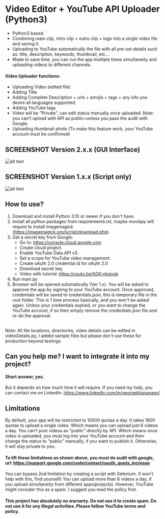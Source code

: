 

# Video Editor + YouTube API Uploader (Python3)
* Python3 based. 
* Combining main clip, intro clip + outro clip + logo into a single video file and saving it.
* Uploading to YouTube automatically the file with all pre-set details such as: title, description, keywords, thumbnail, etc...
* Made to save time, you can run the app multiple times simultaneity and uploading videos to different channels.

#### Video Uploader functions:
* Uploading Video (edited file)
* Adding Title
* Adding Complete Description + urls + emojis + tags + any info you desire all languages supported.
* Adding YouTube tags
* Video will be "Private", can edit status manually once uploaded. Note: you can't upload with API as public=unless you pass the audit with Google.
* Uploading thumbnail photo (To make this feature work, your YouTube account must be confirmed)

## SCREENSHOT Version 2.x.x (GUI Interface)

![alt text](https://raw.githubusercontent.com/Fixitpanda/youtube-video-editor-api-uploader/main/screenshorts/ver2.x.png)

## SCREENSHOT Version 1.x.x (Script only)
![alt text](https://raw.githubusercontent.com/Fixitpanda/youtube-video-editor-api-uploader/main/screenshorts/ver1.x.png)

## How to use?
1. Download and install Python 3.10 or newer if you don't have.
2. Install all python packages from requirements.txt, maybe moviepy will require to install imagemagick (https://imagemagick.org/script/download.php).
3. Get a secret key from Google:
   * Go to:  https://console.cloud.google.com
   * Create cloud project. 
   * Enable YouTube Data API v3.
   * Set a scope for YouTube video management.
   * Create oAuth 2.0 credential id for oAuth 2.0
   * Download secret key.
   * Video with tutorial: https://youtu.be/hDK-nksiyxk
4. Run main.py
5. Browser will be opened automatically (Ver 1.x). You will be asked to approve the app by signing to your YouTube account. Once approved, credentials will be saved to credentials.json, this is temporary file in the root folder. This is 1 time process basically, and you won't be asked again. Unless your credentials expired, or you want to change the YouTube account, if so then simply remove the credentials.json file and re-do the approval.
<br/>
Note: All file locations, directories, video details can be edited in videoDetails.py, I added sample files but please don't use these for production beyond testings.

## Can you help me? I want to integrate it into my project?
#### Short answer, yes. 
But it depends on how much time it will require. If you need my help, you can contact me on LinkedIn: https://www.linkedin.com/in/georgekhananaev/

## Limitations
By default, your app will be restricted to 10000 quotas a day. It takes 1600 quotas to upload a single video. Which means you can upload just 6 videos a day.
You can't post videos as "public" directly by API. Which means once video is uploaded, you must log into your YouTube account and then change the status to "public" manually, if you want to publish it. Otherwise, it will stay private to you.
#### To lift these limitations as shown above, you must do audit with google, url: https://support.google.com/code/contact/oauth_quota_increase
You can bypass 2nd limitation by creating a script with Selenium. (I won't help with this, find yourself)
You can upload more than 6 videos a day, if you upload simultaneity from different apps(projects). However, YouTube might consider this as a spam. I suggest you read the policy first.

#### This project has absolutely no warranty. Do not use it to create spam. Do not use it for any illegal activities. Please follow YouTube terms and policy.
